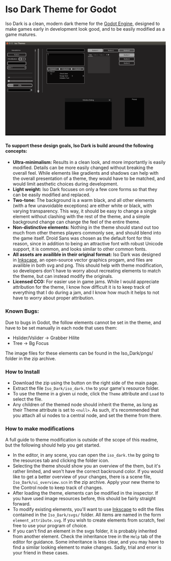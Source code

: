 Iso Dark Theme for Godot
==============

Iso Dark is a clean, modern dark theme for the  [Godot Engine](http://www.godotengine.org), designed to make games early in development look good, and to be easily modified as a game matures.

<img src="https://raw.githubusercontent.com/GalanCM/Iso-Themes/master/Iso_Dark/screenshot.png">

#### To support these design goals, Iso Dark is build around the following concepts:
* **Ultra-minimalism:** Results in a clean look, and more importantly is easily modified. Details can be more easily changed without breaking the overall feel. While elements like gradients and shadows can help with the overall presentation of a theme, they would have to be matched, and would limit aesthetic choices during development.
* **Light weight:** Iso Dark focuses on only a few core forms so that they can be easily modified and replaced.
* **Two-tone:** The background is a warm black, and all other elements (with a few unavoidable exceptions) are either white or black, with varying transparency. This way, it should be easy to change a single element without clashing with the rest of the theme, and a simple background change can change the feel of the entire theme.
* **Non-distinctive elements:** Nothing in the theme should stand out too much from other themes players commonly see, and should blend into the game itself. Droid Sans was chosen as the default font for this reason, since in addition to being an attractive font with robust Unicode support, it is common, and looks similar to other common fonts.
* **All assets are availible in their original format:** Iso Dark was designed in [Inkscape](http://www.inkscape.org), an open-source vector graphics progam, and files are availible in both svg and png. This should help with theme modification, so developers don't have to worry about recreating elements to match the theme, but can instead modify the originals.
* **Licensed CC0:** For easier use in game jams. While I would appreciate attribution for the theme, I know how difficult it is to keep track of everything that I do during a jam, and I know how much it helps to not have to *worry* about proper attribution.

### Known Bugs:
Due to bugs in Godot, the follow elements cannot be set in the theme, and have to be set manually in each node that uses them:
* Hslider/Vslider → Grabber Hilite
* Tree → Bg Focus

The image files for these elements can be found in the Iso_Dark/pngs/ folder in the zip archive.

### How to Install
* Download the zip using the button on the right side of the main page.
* Extract the file ```Iso_Dark/iso_dark.thm``` to your game's resource folder.
* To use the theme in a given ui node, click the ```Theme``` attribute and ```Load``` to select the file.
* Any children of the themed node should inherit the theme, as long as their Theme attribute is set to ```<null>```. As such, it's recommended that you attach all ui nodes to a central node, and set the theme from there.

### How to make modifications
A full guide to theme modification is outside of the scope of this readme, but the following should help you get started.
* In the editor, in any scene, you can open the ```iso_dark.thm``` by going to the resources tab and clicking the folder icon.
* Selecting the theme should show you an overview of the them, but it's rather limited, and won't have the correct backround color. If you would like to get a better overview of your changes, there is a scene file, ```Iso_Dark/ui_overview.scn``` in the zip archive. Apply your new theme to the Control node to keep track of changes.
* After loading the theme, elements can be modified in the inspector. If you have used image resources before, this should be fairly straight forward.
* To modify existing elements, you'll want to use [Inkscape](http://www.inkscape.org) to edit the files contained in the ```Iso_Dark/svgs/``` folder. All items are named in the form ```element_attribute.svg```. If you wish to create elements from scratch, feel free to use your program of choice.
* If you can't find an element in the svgs folder, it is probably inherited from another element. Check the inheritance tree in the ```Help``` tab of the editor for guidance. Some inheritance is less clear, and you may have to find a similar looking element to make changes. Sadly, trial and error is your friend in these cases.
